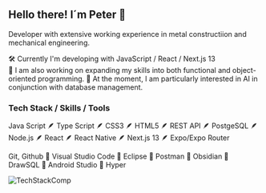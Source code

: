 ## Hello there! I´m Peter 👋

Developer with extensive working experience in metal constructiion and mechanical engineering.

🛠 Currently I'm developing with JavaScript / React / Next.js 13  
🔭 I am also working on expanding my skills into both functional and object-oriented programming.
🤩 At the moment, I am particularly interested in AI in conjunction with database management.

### Tech Stack / Skills / Tools

Java Script 🪶 Type Script  🪶 CSS3  🪶 HTML5  🪶 REST API  🪶 PostgeSQL  🪶 Node.js  🪶 React  🪶 React Native  🪶 Next.js 13  🪶 Expo/Expo Router

Git, Github 🔨 Visual Studio Code 🔨 Eclipse  🔨 Postman 🔨 Obsidian 🔨 DrawSQL 🔨 Android Studio 🔨 Hyper

![TechStackComp](https://user-images.githubusercontent.com/119940832/233340277-ccdd0a8b-2c53-441d-89a1-0735ce6021c7.png)
